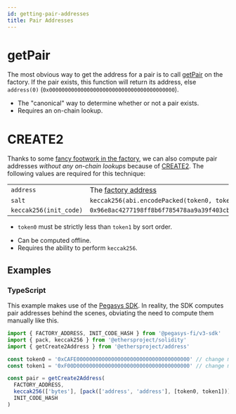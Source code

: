```yaml
---
id: getting-pair-addresses
title: Pair Addresses
---
```


# getPair

The most obvious way to get the address for a pair is to call [getPair](../../../contracts/v1/reference/smart-contracts/factory#getpair) on the factory. If the pair exists, this function will return its address, else `address(0)` (`0x0000000000000000000000000000000000000000`).

- The "canonical" way to determine whether or not a pair exists.
- Requires an on-chain lookup.

# CREATE2

Thanks to some [fancy footwork in the factory](https://github.com/Pegasys-fi/v1-core/blob/master/contracts/PegasysV1Factory.sol#L32), we can also compute pair addresses _without any on-chain lookups_ because of [CREATE2](https://eips.ethereum.org/EIPS/eip-1014). The following values are required for this technique:

|                        |                                                                                |
| :--------------------- | :----------------------------------------------------------------------------- |
| `address`              | The [factory address](../../../contracts/v1/reference/smart-contracts/factory) |
| `salt`                 | `keccak256(abi.encodePacked(token0, token1))`                                  |
| `keccak256(init_code)` | `0x96e8ac4277198ff8b6f785478aa9a39f403cb768dd02cbee326c3e7da348845f`           |

- `token0` must be strictly less than `token1` by sort order.

* Can be computed offline.
* Requires the ability to perform `keccak256`.

## Examples

### TypeScript

This example makes use of the [Pegasys SDK](../reference/getting-started). In reality, the SDK computes pair addresses behind the scenes, obviating the need to compute them manually like this.

```typescript
import { FACTORY_ADDRESS, INIT_CODE_HASH } from '@pegasys-fi/v3-sdk'
import { pack, keccak256 } from '@ethersproject/solidity'
import { getCreate2Address } from '@ethersproject/address'

const token0 = '0xCAFE000000000000000000000000000000000000' // change me!
const token1 = '0xF00D000000000000000000000000000000000000' // change me!

const pair = getCreate2Address(
  FACTORY_ADDRESS,
  keccak256(['bytes'], [pack(['address', 'address'], [token0, token1])]),
  INIT_CODE_HASH
)
```
